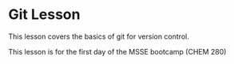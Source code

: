 # Git Lesson

This lesson covers the basics of git for version control. 

This lesson is for the first day of the MSSE bootcamp (CHEM 280)